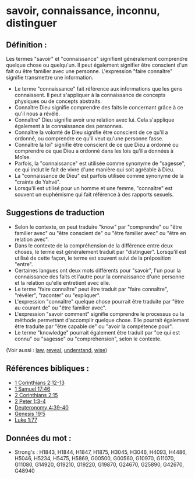 # savoir, connaissance, inconnu, distinguer

## Définition :

Les termes "savoir" et "connaissance" signifient généralement comprendre quelque chose ou quelqu'un. Il peut également signifier être conscient d'un fait ou être familier avec une personne. L'expression "faire connaître" signifie transmettre une information.

* Le terme "connaissance" fait référence aux informations que les gens connaissent. Il peut s'appliquer à la connaissance de concepts physiques ou de concepts abstraits.
* Connaître Dieu signifie comprendre des faits le concernant grâce à ce qu'il nous a révélé.
* Connaître" Dieu signifie avoir une relation avec lui. Cela s'applique également à la connaissance des personnes.
* Connaître la volonté de Dieu signifie être conscient de ce qu'il a ordonné, ou comprendre ce qu'il veut qu'une personne fasse.
* Connaître la loi" signifie être conscient de ce que Dieu a ordonné ou comprendre ce que Dieu a ordonné dans les lois qu'il a données à Moïse.
* Parfois, la "connaissance" est utilisée comme synonyme de "sagesse", ce qui inclut le fait de vivre d'une manière qui soit agréable à Dieu.
* La "connaissance de Dieu" est parfois utilisée comme synonyme de la "crainte de Yahvé".
* Lorsqu'il est utilisé pour un homme et une femme, "connaître" est souvent un euphémisme qui fait référence à des rapports sexuels.

## Suggestions de traduction

* Selon le contexte, on peut traduire "know" par "comprendre" ou "être familier avec" ou "être conscient de" ou "être familier avec" ou "être en relation avec".
* Dans le contexte de la compréhension de la différence entre deux choses, le terme est généralement traduit par "distinguer". Lorsqu'il est utilisé de cette façon, le terme est souvent suivi de la préposition "entre".
* Certaines langues ont deux mots différents pour "savoir", l'un pour la connaissance des faits et l'autre pour la connaissance d'une personne et la relation qu'elle entretient avec elle.
* Le terme "faire connaître" peut être traduit par "faire connaître", "révéler", "raconter" ou "expliquer".
* L'expression "connaître" quelque chose pourrait être traduite par "être au courant de" ou "être familier avec".
* L'expression "savoir comment" signifie comprendre le processus ou la méthode permettant d'accomplir quelque chose. Elle pourrait également être traduite par "être capable de" ou "avoir la compétence pour".
* Le terme "knowledge" pourrait également être traduit par "ce qui est connu" ou "sagesse" ou "compréhension", selon le contexte.

(Voir aussi : [law](../kt/lawofmoses.md), [reveal](../kt/reveal.md), [understand](../other/understand.md), [wise](../kt/wise.md))

## Références bibliques :

* [1 Corinthians 2:12-13](rc://en/tn/help/1co/02/12)
* [1 Samuel 17:46](rc://en/tn/help/1sa/17/46)
* [2 Corinthians 2:15](rc://en/tn/help/2co/02/15)
* [2 Peter 1:3-4](rc://en/tn/help/2pe/01/03)
* [Deuteronomy 4:39-40](rc://en/tn/help/deu/04/39)
* [Genesis 19:5](rc://en/tn/help/gen/19/05)
* [Luke 1:77](rc://en/tn/help/luk/01/77)

## Données du mot :

* Strong's : H1843, H1844, H1847, H1875, H3045, H3046, H4093, H4486, H5046, H5234, H5475, H5869, G00500, G00560, G10970, G11070, G11080, G14920, G19210, G19220, G19870, G24670, G25890, G42670, G48940
